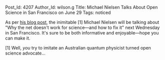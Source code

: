 Post_Id: 4207
Author_Id: wilson.g
Title: Michael Nielsen Talks About Open Science in San Francisco on June 29
Tags: noticed

<p>As per <a href="http://michaelnielsen.org/blog/public-talk-about-open-science-in-san-francisco/">his blog post</a>, the inimitable [1] Michael Nielsen will be talking about "Why the net doesn't work for science&mdash;and how to fix it" next Wednesday in San Francisco. It's sure to be both informative and enjoyable&mdash;hope you can make it.</p>
<p>[1] Well, <em>you</em> try to imitate an Australian quantum physicist turned open science advocate...</p>
